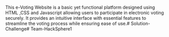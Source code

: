 This e-Voting Website is a basic yet functional platform designed using HTML ,CSS and Javascript allowing users to participate in electronic voting securely. It provides an intuitive interface with essential features to streamline the voting process while ensuring ease of use.# Solution-Challenge# Team-HackSphere1

